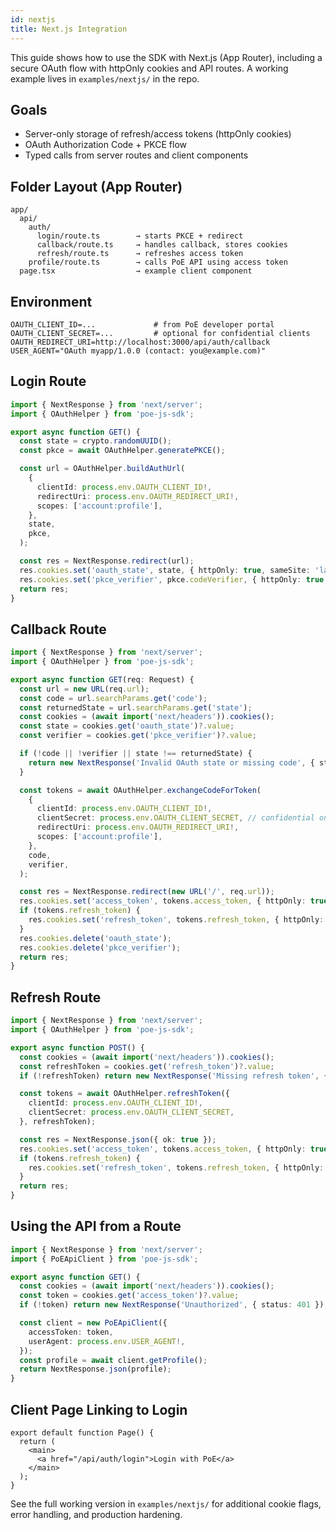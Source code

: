 ```yaml
---
id: nextjs
title: Next.js Integration
---
```


This guide shows how to use the SDK with Next.js (App Router), including a secure OAuth flow with httpOnly cookies and API routes. A working example lives in `examples/nextjs/` in the repo.

## Goals

- Server-only storage of refresh/access tokens (httpOnly cookies)
- OAuth Authorization Code + PKCE flow
- Typed calls from server routes and client components

## Folder Layout (App Router)

```
app/
  api/
    auth/
      login/route.ts        → starts PKCE + redirect
      callback/route.ts     → handles callback, stores cookies
      refresh/route.ts      → refreshes access token
    profile/route.ts        → calls PoE API using access token
  page.tsx                  → example client component
```

## Environment

```
OAUTH_CLIENT_ID=...             # from PoE developer portal
OAUTH_CLIENT_SECRET=...         # optional for confidential clients
OAUTH_REDIRECT_URI=http://localhost:3000/api/auth/callback
USER_AGENT="OAuth myapp/1.0.0 (contact: you@example.com)"
```

## Login Route

```ts title="app/api/auth/login/route.ts"
import { NextResponse } from 'next/server';
import { OAuthHelper } from 'poe-js-sdk';

export async function GET() {
  const state = crypto.randomUUID();
  const pkce = await OAuthHelper.generatePKCE();

  const url = OAuthHelper.buildAuthUrl(
    {
      clientId: process.env.OAUTH_CLIENT_ID!,
      redirectUri: process.env.OAUTH_REDIRECT_URI!,
      scopes: ['account:profile'],
    },
    state,
    pkce,
  );

  const res = NextResponse.redirect(url);
  res.cookies.set('oauth_state', state, { httpOnly: true, sameSite: 'lax' });
  res.cookies.set('pkce_verifier', pkce.codeVerifier, { httpOnly: true, sameSite: 'lax' });
  return res;
}
```

## Callback Route

```ts title="app/api/auth/callback/route.ts"
import { NextResponse } from 'next/server';
import { OAuthHelper } from 'poe-js-sdk';

export async function GET(req: Request) {
  const url = new URL(req.url);
  const code = url.searchParams.get('code');
  const returnedState = url.searchParams.get('state');
  const cookies = (await import('next/headers')).cookies();
  const state = cookies.get('oauth_state')?.value;
  const verifier = cookies.get('pkce_verifier')?.value;

  if (!code || !verifier || state !== returnedState) {
    return new NextResponse('Invalid OAuth state or missing code', { status: 400 });
  }

  const tokens = await OAuthHelper.exchangeCodeForToken(
    {
      clientId: process.env.OAUTH_CLIENT_ID!,
      clientSecret: process.env.OAUTH_CLIENT_SECRET, // confidential only
      redirectUri: process.env.OAUTH_REDIRECT_URI!,
      scopes: ['account:profile'],
    },
    code,
    verifier,
  );

  const res = NextResponse.redirect(new URL('/', req.url));
  res.cookies.set('access_token', tokens.access_token, { httpOnly: true, sameSite: 'lax' });
  if (tokens.refresh_token) {
    res.cookies.set('refresh_token', tokens.refresh_token, { httpOnly: true, sameSite: 'lax' });
  }
  res.cookies.delete('oauth_state');
  res.cookies.delete('pkce_verifier');
  return res;
}
```

## Refresh Route

```ts title="app/api/auth/refresh/route.ts"
import { NextResponse } from 'next/server';
import { OAuthHelper } from 'poe-js-sdk';

export async function POST() {
  const cookies = (await import('next/headers')).cookies();
  const refreshToken = cookies.get('refresh_token')?.value;
  if (!refreshToken) return new NextResponse('Missing refresh token', { status: 401 });

  const tokens = await OAuthHelper.refreshToken({
    clientId: process.env.OAUTH_CLIENT_ID!,
    clientSecret: process.env.OAUTH_CLIENT_SECRET,
  }, refreshToken);

  const res = NextResponse.json({ ok: true });
  res.cookies.set('access_token', tokens.access_token, { httpOnly: true, sameSite: 'lax' });
  if (tokens.refresh_token) {
    res.cookies.set('refresh_token', tokens.refresh_token, { httpOnly: true, sameSite: 'lax' });
  }
  return res;
}
```

## Using the API from a Route

```ts title="app/api/profile/route.ts"
import { NextResponse } from 'next/server';
import { PoEApiClient } from 'poe-js-sdk';

export async function GET() {
  const cookies = (await import('next/headers')).cookies();
  const token = cookies.get('access_token')?.value;
  if (!token) return new NextResponse('Unauthorized', { status: 401 });

  const client = new PoEApiClient({
    accessToken: token,
    userAgent: process.env.USER_AGENT!,
  });
  const profile = await client.getProfile();
  return NextResponse.json(profile);
}
```

## Client Page Linking to Login

```tsx title="app/page.tsx"
export default function Page() {
  return (
    <main>
      <a href="/api/auth/login">Login with PoE</a>
    </main>
  );
}
```

See the full working version in `examples/nextjs/` for additional cookie flags, error handling, and production hardening.
